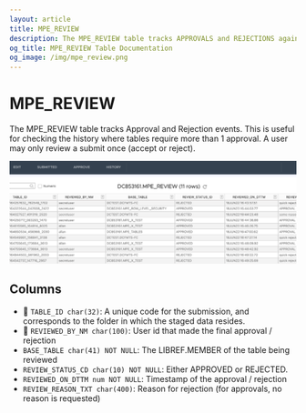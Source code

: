 ```yaml
---
layout: article
title: MPE_REVIEW
description: The MPE_REVIEW table tracks APPROVALS and REJECTIONS against SUBMITS
og_title: MPE_REVIEW Table Documentation
og_image: /img/mpe_review.png
---
```


# MPE_REVIEW

The MPE_REVIEW table tracks Approval and Rejection events.  This is useful for checking the history where tables require more than 1 approval. A user may only review a submit once (accept or reject).

![submits](/img/mpe_review.png)


## Columns

 - 🔑 `TABLE_ID char(32)`:  A unique code for the submission, and corresponds to the folder in which the staged data resides.
 - 🔑 `REVIEWED_BY_NM char(100)`: User id that made the final approval / rejection
 - `BASE_TABLE char(41) NOT NULL`: The LIBREF.MEMBER of the table being reviewed
 - `REVIEW_STATUS_CD char(10) NOT NULL`: Either APPROVED or REJECTED.  
 - `REVIEWED_ON_DTTM num NOT NULL`: Timestamp of the approval / rejection
 - `REVIEW_REASON_TXT char(400)`: Reason for rejection (for approvals, no reason is requested)
